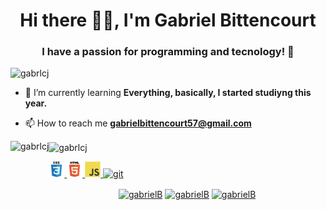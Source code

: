 <h1 align="center">Hi there 👋🏽, I'm Gabriel Bittencourt</h1>
<h3 align="center">I have a passion for programming and tecnology! 🚀</h3>


<p align="left"> <img src="https://komarev.com/ghpvc/?username=gabrlcj&label=Profile%20views&color=0e75b6&style=flat" alt="gabrlcj" /> </p>

- 🌱 I’m currently learning **Everything, basically, I started studiyng this year.**

- 📫 How to reach me **gabrielbittencourt57@gmail.com**

<div>
  <img align="left" height="180em" src="https://github-readme-stats.vercel.app/api?username=gabrlcj&show_icons=true&theme=tokyonight&title_color=ffffff&text_color=00ff84&locale=en" alt="gabrlcj" />
  <img align="center" height="180em" src="https://github-readme-stats.vercel.app/api/top-langs?username=gabrlcj&show_icons=true&theme=tokyonight&title_color=ffffff&text_color=00ff84&locale=en&layout=compact" alt="gabrlcj" />
</div>

<p align="left"> 
  <a href="https://www.w3schools.com/css/" target="_blank"> <img src="https://raw.githubusercontent.com/devicons/devicon/master/icons/css3/css3-original-wordmark.svg" alt="css3" width="25" height="25"/> </a> 
  <a href="https://www.w3.org/html/" target="_blank"> <img src="https://raw.githubusercontent.com/devicons/devicon/master/icons/html5/html5-original-wordmark.svg" alt="html5" width="25" height="25"/> </a> 
  <a href="https://developer.mozilla.org/en-US/docs/Web/JavaScript" target="_blank"> <img src="https://raw.githubusercontent.com/devicons/devicon/master/icons/javascript/javascript-original.svg" alt="javascript" width="25" height="25"/> </a> 
  <a href="https://git-scm.com/" target="_blank"> <img src="https://www.vectorlogo.zone/logos/git-scm/git-scm-icon.svg" alt="git" width="25" height="25"/> </a> 
</p>

<p align="center">
<a href="https://codepen.io/gabrlcj" target="blank"><img align="center" src="https://cdn.jsdelivr.net/npm/simple-icons@3.0.1/icons/codepen.svg" alt="gabrielB" height="70" width="30" /></a>
<a href="https://linkedin.com/in/gabriel-bittencourt-penteado" target="blank"><img align="center" src="https://cdn.jsdelivr.net/npm/simple-icons@3.0.1/icons/linkedin.svg" alt="gabrielB" height="70" width="30" /></a>
<a href="https://instagram.com/gabrlcj" target="blank"><img align="center" src="https://cdn.jsdelivr.net/npm/simple-icons@3.0.1/icons/instagram.svg" alt="gabrielB" height="70" width="30" /></a>
</p>
